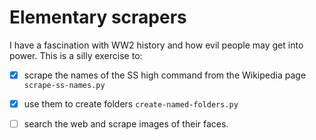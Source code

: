 Elementary scrapers
============
I have a fascination with WW2 history and how evil people may get into power.
This is a silly exercise to:
- [x] scrape the names of the SS high command from the Wikipedia page `scrape-ss-names.py`
- [x] use them to create folders `create-named-folders.py`
- [ ] search the web and scrape images of their faces.

